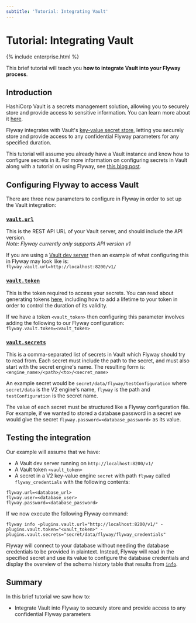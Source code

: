 ```yaml
---
subtitle: 'Tutorial: Integrating Vault'
---
```


# Tutorial: Integrating Vault

{% include enterprise.html %}

This brief tutorial will teach you **how to integrate Vault into your Flyway process**.

## Introduction

HashiCorp Vault is a secrets management solution, allowing you to securely store and provide access to sensitive information. You can learn more about it [here](https://www.vaultproject.io/).

Flyway integrates with Vault's [key-value secret store](https://www.vaultproject.io/docs/secrets/kv), letting you securely store and provide access to any confidential Flyway parameters for any specified duration.

This tutorial will assume you already have a Vault instance and know how to configure secrets in it. For more information on configuring secrets in Vault along with a tutorial on using Flyway, see [this blog post](https://documentation.red-gate.com/fd/may-2021-integrating-vault-to-secure-flyway-parameters-212140927.html).

## Configuring Flyway to access Vault

There are three new parameters to configure in Flyway in order to set up the Vault integration:

### [`vault.url`](<Configuration/Flyway Namespace/Flyway Vault Namespace/Flyway Vault URL Setting>)

This is the REST API URL of your Vault server, and should include the API version.<br/>
_Note: Flyway currently only supports API version v1_

If you are using a [Vault dev server](https://learn.hashicorp.com/tutorials/vault/getting-started-dev-server) then an example of what configuring this in Flyway may look like is:<br/>
`flyway.vault.url=http://localhost:8200/v1/`

### [`vault.token`](<Configuration/Flyway Namespace/Flyway Vault Namespace/Flyway Vault Token Setting>)

This is the token required to access your secrets. You can read about generating tokens [here](https://www.vaultproject.io/docs/commands/token/create), including how to add a lifetime to your token in order to control the duration of its validity.

If we have a token `<vault_token>` then configuring this parameter involves adding the following to our Flyway configuration:<br/>
`flyway.vault.token=<vault_token>`

### [`vault.secrets`](<Configuration/Flyway Namespace/Flyway Vault Namespace/Flyway Vault Secrets Setting>)

This is a comma-separated list of secrets in Vault which Flyway should try to read from. Each secret must include the path to the secret, and must also start with the secret engine's name. The resulting form is:<br/>
`<engine_name>/<path>/<to>/<secret_name>`

An example secret would be `secret/data/flyway/testConfiguration` where `secret/data` is the V2 engine's name, `flyway` is the path and `testConfiguration` is the secret name.

The value of each secret must be structured like a Flyway configuration file. For example, if we wanted to stored a database password in a secret we would give the secret `flyway.password=<database_password>` as its value.

## Testing the integration

Our example will assume that we have:

- A Vault dev server running on `http://localhost:8200/v1/`
- A Vault token `<vault_token>`
- A secret in a V2 key-value engine `secret` with path `flyway` called `flyway_credentials` with the following contents:

```
flyway.url=<database_url>
flyway.user=<database_user>
flyway.password=<database_password>
```

If we now execute the following Flyway command:

```
flyway info -plugins.vault.url="http://localhost:8200/v1/" -plugins.vault.token="<vault_token>" -plugins.vault.secrets="secret/data/flyway/flyway_credentials"
```

Flyway will connect to your database without needing the database credentials to be provided in plaintext. Instead, Flyway will read in the specified secret and use its value to configure the database credentials and display the overview of the schema history table that results from [`info`](Commands/info).

## Summary

In this brief tutorial we saw how to:

- Integrate Vault into Flyway to securely store and provide access to any confidential Flyway parameters
